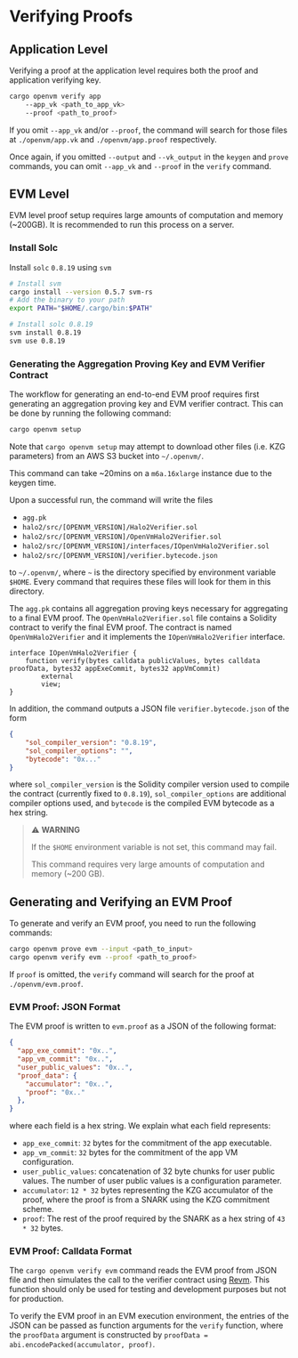 # Verifying Proofs

## Application Level

Verifying a proof at the application level requires both the proof and application verifying key.

```bash
cargo openvm verify app
    --app_vk <path_to_app_vk>
    --proof <path_to_proof>
```

If you omit `--app_vk` and/or `--proof`, the command will search for those files at `./openvm/app.vk` and `./openvm/app.proof` respectively.

Once again, if you omitted `--output` and `--vk_output` in the `keygen` and `prove` commands, you can omit `--app_vk` and `--proof` in the `verify` command.

## EVM Level

EVM level proof setup requires large amounts of computation and memory (~200GB). It is recommended to run this process on a server.

### Install Solc

Install  `solc` `0.8.19` using `svm`

```bash
# Install svm
cargo install --version 0.5.7 svm-rs
# Add the binary to your path
export PATH="$HOME/.cargo/bin:$PATH"

# Install solc 0.8.19
svm install 0.8.19
svm use 0.8.19
```

### Generating the Aggregation Proving Key and EVM Verifier Contract

The workflow for generating an end-to-end EVM proof requires first generating an aggregation proving key and EVM verifier contract. This can be done by running the following command:

```bash
cargo openvm setup
```

Note that `cargo openvm setup` may attempt to download other files (i.e. KZG parameters) from an AWS S3 bucket into `~/.openvm/`.

This command can take ~20mins on a `m6a.16xlarge` instance due to the keygen time.

Upon a successful run, the command will write the files

- `agg.pk`
- `halo2/src/[OPENVM_VERSION]/Halo2Verifier.sol`
- `halo2/src/[OPENVM_VERSION]/OpenVmHalo2Verifier.sol`
- `halo2/src/[OPENVM_VERSION]/interfaces/IOpenVmHalo2Verifier.sol`
- `halo2/src/[OPENVM_VERSION]/verifier.bytecode.json`

to `~/.openvm/`, where `~` is the directory specified by environment variable `$HOME`. Every command that requires these files will look for them in this directory.

The `agg.pk` contains all aggregation proving keys necessary for aggregating to a final EVM proof.
The `OpenVmHalo2Verifier.sol` file contains a Solidity contract to verify the final EVM proof. The contract is named `OpenVmHalo2Verifier` and it implements the `IOpenVmHalo2Verifier` interface.

```solidity
interface IOpenVmHalo2Verifier {
    function verify(bytes calldata publicValues, bytes calldata proofData, bytes32 appExeCommit, bytes32 appVmCommit)
        external
        view;
}
```

In addition, the command outputs a JSON file `verifier.bytecode.json` of the form

```json
{
    "sol_compiler_version": "0.8.19",
    "sol_compiler_options": "",
    "bytecode": "0x..."
}
```

where `sol_compiler_version` is the Solidity compiler version used to compile the contract (currently fixed to `0.8.19`),
`sol_compiler_options` are additional compiler options used, and
`bytecode` is the compiled EVM bytecode as a hex string.

> ⚠️ **WARNING**
>
> If the `$HOME` environment variable is not set, this command may fail.
>
> This command requires very large amounts of computation and memory (~200 GB).

## Generating and Verifying an EVM Proof

To generate and verify an EVM proof, you need to run the following commands:

```bash
cargo openvm prove evm --input <path_to_input>
cargo openvm verify evm --proof <path_to_proof>
```

If `proof` is omitted, the `verify` command will search for the proof at `./openvm/evm.proof`.

### EVM Proof: JSON Format

The EVM proof is written to `evm.proof` as a JSON of the following format:

```json
{
  "app_exe_commit": "0x..",
  "app_vm_commit": "0x..",
  "user_public_values": "0x..",
  "proof_data": {
    "accumulator": "0x..",
    "proof": "0x.."
  },
}
```

where each field is a hex string. We explain what each field represents:

- `app_exe_commit`: `32` bytes for the commitment of the app executable.
- `app_vm_commit`: `32` bytes for the commitment of the app VM configuration.
- `user_public_values`: concatenation of 32 byte chunks for user public values. The number of user public values is a configuration parameter.
- `accumulator`: `12 * 32` bytes representing the KZG accumulator of the proof, where the proof is from a SNARK using the KZG commitment scheme.
- `proof`: The rest of the proof required by the SNARK as a hex string of `43 * 32` bytes.

### EVM Proof: Calldata Format

The `cargo openvm verify evm` command reads the EVM proof from JSON file and then simulates the call to the verifier contract using [Revm](https://github.com/bluealloy/revm/tree/main). This function should only be used for testing and development purposes but not for production.

To verify the EVM proof in an EVM execution environment, the entries of the JSON can be passed as function arguments for the `verify` function, where the `proofData` argument is constructed by `proofData = abi.encodePacked(accumulator, proof)`.
